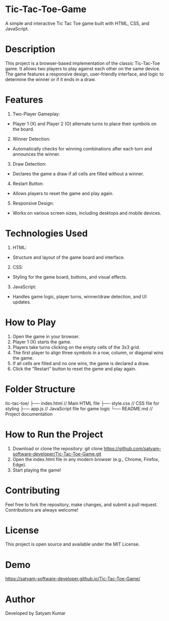# Tic-Tac-Toe-Game
A simple and interactive Tic Tac Toe game built with HTML, CSS, and JavaScript.

# Description
This project is a browser-based implementation of the classic Tic-Tac-Toe game. It allows two players to play against each other on the same device. The game features a responsive design, user-friendly interface, and logic to determine the winner or if it ends in a draw.
# Features
1. Two-Player Gameplay:

 - Player 1 (X) and Player 2 (O) alternate turns to place their symbols on the board.
2. Winner Detection:

 - Automatically checks for winning combinations after each turn and announces the winner.
3. Draw Detection:

 - Declares the game a draw if all cells are filled without a winner.
4. Restart Button:

 - Allows players to reset the game and play again.
5. Responsive Design:

- Works on various screen sizes, including desktops and mobile devices.
# Technologies Used
1. HTML:

 - Structure and layout of the game board and interface.
2. CSS:

 - Styling for the game board, buttons, and visual effects.
3. JavaScript:

 - Handles game logic, player turns, winner/draw detection, and UI updates.
# How to Play
1. Open the game in your browser.
2. Player 1 (X) starts the game.
3. Players take turns clicking on the empty cells of the 3x3 grid.
4. The first player to align three symbols in a row, column, or diagonal wins the game.
5. If all cells are filled and no one wins, the game is declared a draw.
6. Click the "Restart" button to reset the game and play again.

# Folder Structure
tic-tac-toe/
├── index.html           // Main HTML file
├── style.css           // CSS file for styling
├── app.js            // JavaScript file for game logic
└── README.md            // Project documentation
# How to Run the Project
1. Download or clone the repository:
   git clone https://github.com/satyam-software-developer/Tic-Tac-Toe-Game.git
2. Open the index.html file in any modern browser (e.g., Chrome, Firefox, Edge).
3. Start playing the game!
# Contributing
Feel free to fork the repository, make changes, and submit a pull request. Contributions are always welcome!
# License
This project is open source and available under the MIT License.
# Demo
  https://satyam-software-developer.github.io/Tic-Tac-Toe-Game/
# Author
Developed by Satyam Kumar

